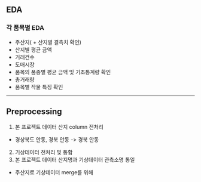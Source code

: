 ## EDA

### 각 품목별 EDA
  - 주산지( + 산지별 결측치 확인)
  - 산지별 평균 금액
  - 거래건수
  - 도매시장
  - 품목의 품종별 평균 금액 및 기초통계량 확인
  - 총거래량
  - 품목별 작물 특징 확인
---

## Preprocessing
1. 본 프로젝트 데이터 산지 column 전처리
  - 경상북도 안동, 경북 안동 -> 경북 안동
2. 기상데이터 전처리 및 통합
3. 본 프로젝트 데이터 산지명과 기상데이터 관측소명 통일
  - 주산지로 기상데이터 merge를 위해

